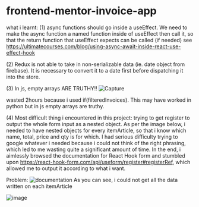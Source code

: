 # frontend-mentor-invoice-app

what i learnt:
(1) async functions should go inside a useEffect. We need to make the async function a named function inside of useEffect then call it, so that the return function that useEffect expects can be called (if needed)
see https://ultimatecourses.com/blog/using-async-await-inside-react-use-effect-hook

(2) Redux is not able to take in non-serializable data (ie. date object from firebase). It is necessary to convert it to a date first before dispatching it into the store.

(3) In js, empty arrays ARE TRUTHY!!
![Capture](https://user-images.githubusercontent.com/98036884/208433326-11e73107-d414-44b0-9613-54899a50ffa7.PNG)

wasted 2hours because i used if(filteredInvoices). This may have worked in python but in js empty arrays are truthy.


(4) Most difficult thing i encountered in this project: trying to get register to output the whole form input as a nested object. As per the image below, i needed to have nested objects for every itemArticle, so that i know which name, total, price and qty is for which. I had serious difficulty trying to google whatever i needed because i could not think of the right phrasing, which led to me wasting quite a significant amount of time. In the end, i aimlessly browsed the documentation for React Hook form and stumbled upon https://react-hook-form.com/api/useform/register#registerRef, which allowed me to output it according to what i want.

Problem: ![documentation](https://user-images.githubusercontent.com/98036884/208931108-b3ed4e53-9be2-45b9-ada5-679d33af4908.PNG)
As you can see, i could not get all the data written on each itemArticle

![image](https://user-images.githubusercontent.com/98036884/208927135-360241f4-d673-458e-b61f-f848a3c76427.png)
